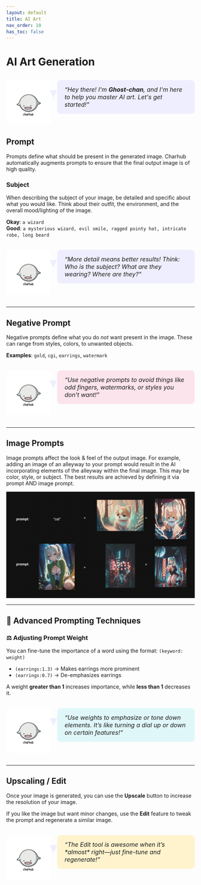 ```yaml
---
layout: default
title: AI Art
nav_order: 10
has_toc: false
---
```


<style>
  .tutor-bubble {
    display: flex;
    align-items: flex-start;
    gap: 1rem;
    margin: 2rem 0;
  }
  .tutor-bubble img {
    width: 120px;
    border-radius: 10px;
    flex-shrink: 0;
  }
  .bubble-box {
    position: relative;
    background-color: #eef;
    border-radius: 10px;
    padding: 15px 20px;
    font-size: 16px;
    font-style: italic;
    max-width: 700px;
  }
  .bubble-box::before {
    content: "";
    position: absolute;
    left: -20px;
    top: 30%;
    width: 0;
    height: 0;
    border-left: 10px solid transparent;
    border-right: 10px solid transparent;
    border-top: 20px solid #eef;
  }
</style>

# AI Art Generation

<div class="tutor-bubble">
  <img src="/assets/ghostchan.png" alt="Ghost-chan">
  <div class="bubble-box">
    “Hey there! I'm <strong>Ghost-chan</strong>, and I'm here to help you master AI art. Let's get started!”
  </div>
</div>

## Prompt

Prompts define what should be present in the generated image. Charhub automatically augments prompts to ensure that the final output image is of high quality.

### Subject

When describing the subject of your image, be detailed and specific about what you would like. Think about their outfit, the environment, and the overall mood/lighting of the image.

**Okay**: `a wizard`  
**Good**: `a mysterious wizard, evil smile, ragged pointy hat, intricate robe, long beard`

<div class="tutor-bubble">
  <img src="/assets/ghostchan.png" alt="Ghost-chan">
  <div class="bubble-box">
    “More detail means better results! Think: Who is the subject? What are they wearing? Where are they?”
  </div>
</div>

---

## Negative Prompt

Negative prompts define what you do *not* want present in the image. These can range from styles, colors, to unwanted objects.

**Examples**: `gold`, `cgi`, `earrings`, `watermark`

<div class="tutor-bubble">
  <img src="/assets/ghostchan.png" alt="Ghost-chan">
  <div class="bubble-box" style="background-color: #fce4ec;">
    “Use negative prompts to avoid things like odd fingers, watermarks, or styles you don't want!”
  </div>
</div>

---

## Image Prompts

Image prompts affect the look & feel of the output image. For example, adding an image of an alleyway to your prompt would result in the AI incorporating elements of the alleyway within the final image. This may be color, style, or subject. The best results are achieved by defining it via prompt AND image prompt.

![image_prompts](/assets/tutorial.png)

---

## 🎨 Advanced Prompting Techniques

### ⚖️ Adjusting Prompt Weight

You can fine-tune the importance of a word using the format: `(keyword: weight)`

- `(earrings:1.3)` → Makes earrings more prominent  
- `(earrings:0.7)` → De-emphasizes earrings  

A weight **greater than 1** increases importance, while **less than 1** decreases it.

<div class="tutor-bubble">
  <img src="/assets/ghostchan.png" alt="Ghost-chan">
  <div class="bubble-box" style="background-color: #e0f7fa;">
    “Use weights to emphasize or tone down elements. It’s like turning a dial up or down on certain features!”
  </div>
</div>

---

## Upscaling / Edit

Once your image is generated, you can use the **Upscale** button to increase the resolution of your image.

If you like the image but want minor changes, use the **Edit** feature to tweak the prompt and regenerate a similar image.

<div class="tutor-bubble">
  <img src="/assets/ghostchan.png" alt="Ghost-chan">
  <div class="bubble-box" style="background-color: #fff3cd;">
    “The Edit tool is awesome when it’s *almost* right—just fine-tune and regenerate!”
  </div>
</div>

